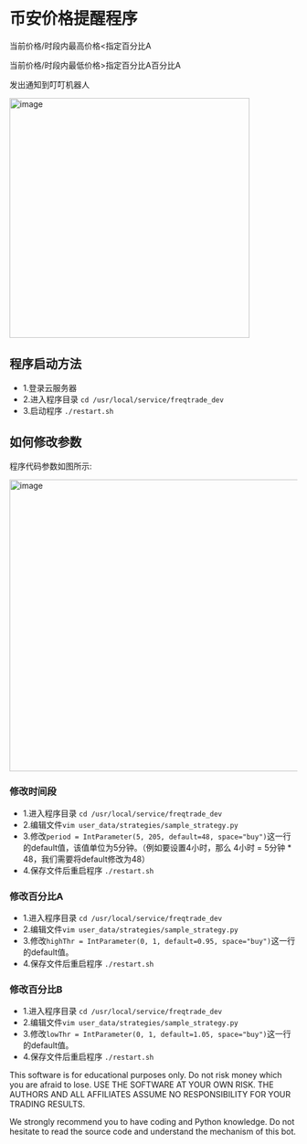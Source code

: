 # 币安价格提醒程序

当前价格/时段内最高价格<指定百分比A

当前价格/时段内最低价格>指定百分比A百分比A

发出通知到叮叮机器人

<img width="420" alt="image" src="https://github.com/mashiroissocute/freqtrade_dev/assets/22027940/a0951db0-0b3d-4158-8a44-62ba13d12b5f">


## 程序启动方法

- 1.登录云服务器
- 2.进入程序目录 `cd /usr/local/service/freqtrade_dev`
- 3.启动程序 `./restart.sh`

## 如何修改参数

程序代码参数如图所示:

<img width="511" alt="image" src="https://github.com/mashiroissocute/freqtrade_dev/assets/22027940/3f9ee339-739a-4639-9102-f22d5de6af60">

### 修改时间段

- 1.进入程序目录 `cd /usr/local/service/freqtrade_dev`
- 2.编辑文件`vim user_data/strategies/sample_strategy.py`
- 3.修改`period = IntParameter(5, 205, default=48, space="buy")`这一行的default值，该值单位为5分钟。（例如要设置4小时，那么 4小时 = 5分钟 * 48，我们需要将default修改为48）
- 4.保存文件后重启程序 `./restart.sh`

### 修改百分比A

- 1.进入程序目录 `cd /usr/local/service/freqtrade_dev`
- 2.编辑文件`vim user_data/strategies/sample_strategy.py`
- 3.修改`highThr = IntParameter(0, 1, default=0.95, space="buy")`这一行的default值。
- 4.保存文件后重启程序 `./restart.sh`

### 修改百分比B

- 1.进入程序目录 `cd /usr/local/service/freqtrade_dev`
- 2.编辑文件`vim user_data/strategies/sample_strategy.py`
- 3.修改`lowThr = IntParameter(0, 1, default=1.05, space="buy")`这一行的default值。
- 4.保存文件后重启程序 `./restart.sh`



This software is for educational purposes only. Do not risk money which
you are afraid to lose. USE THE SOFTWARE AT YOUR OWN RISK. THE AUTHORS
AND ALL AFFILIATES ASSUME NO RESPONSIBILITY FOR YOUR TRADING RESULTS.

We strongly recommend you to have coding and Python knowledge. Do not
hesitate to read the source code and understand the mechanism of this bot.


